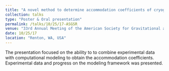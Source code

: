 ```yaml
---
title: "A novel method to determine accommodation coefficients of cryogenic propellants"
collection: talks
type: "Poster & Oral presentation"
permalink: /talks/10/25/17-ASGSR
venue: "33rd Annual Meeting of the American Society for Gravitational and Space Research"
date: 10/25/17
location: "Renton, WA, USA"
---
```


The presentation focused on the ability to to combine experimental data with computational modeling to obtain the accommodation coefficients. Experimental data and progress on the modeling framework was presented.
